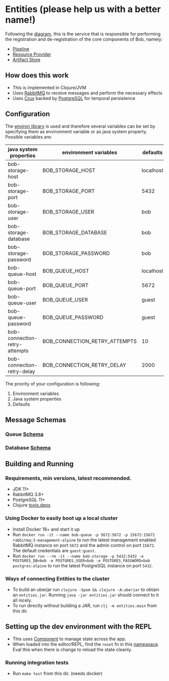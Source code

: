 # Entities (please help us with a better name!)

Following the [diagram](https://github.com/bob-cd/bob/issues/70#issuecomment-611661635), this is the service that is responsible for performing the registration and de-registration of the core components of Bob, namely:
- [Pipeline](https://bob-cd.github.io/pages/concepts/pipeline.html)
- [Resource Provider](https://bob-cd.github.io/pages/concepts/pipeline.html)
- [Artifact Store](https://bob-cd.github.io/pages/concepts/artifact.html)

## How does this work
- This is implemented in Clojure/JVM
- Uses [RabbitMQ](https://www.rabbitmq.com/) to receive messages and perform the necessary effects
- Uses [Crux](https://www.opencrux.com/) backed by [PostgreSQL](https://www.postgresql.org/) for temporal persistence

## Configuration
The [environ library](https://github.com/weavejester/environ) is used and therefore several variables can be
set by specifying them as environment variable or as java system property. Possible variables are:

| java system properties        | environment variables         | defaults  |
|-------------------------------|-------------------------------|-----------|
| bob-storage-host              | BOB_STORAGE_HOST              | localhost |
| bob-storage-port              | BOB_STORAGE_PORT              | 5432      |
| bob-storage-user              | BOB_STORAGE_USER              | bob       |
| bob-storage-database          | BOB_STORAGE_DATABASE          | bob       |
| bob-storage-password          | BOB_STORAGE_PASSWORD          | bob       |
| bob-queue-host                | BOB_QUEUE_HOST                | localhost |
| bob-queue-port                | BOB_QUEUE_PORT                | 5672      |
| bob-queue-user                | BOB_QUEUE_USER                | guest     |
| bob-queue-password            | BOB_QUEUE_PASSWORD            | guest     |
| bob-connection-retry-attempts | BOB_CONNECTION_RETRY_ATTEMPTS | 10        |
| bob-connection-retry-delay    | BOB_CONNECTION_RETRY_DELAY    | 2000      |

The priority of your configuration is following:
1. Environment variables
1. Java system properties
1. Defaults

## Message Schemas

### Queue [Schema](/entities/Queue.md)
### Database [Schema](/entities/Db.md)

## Building and Running

### Requirements, min versions, latest recommended.
- JDK 11+
- RabbitMQ 3.8+
- PostgreSQL 11+
- Clojure [tools.deps](https://clojure.org/guides/getting_started)

### Using Docker to easily boot up a local cluster
- Install Docker 18+ and start it up
- Run `docker run -it --name bob-queue -p 5672:5672 -p 15672:15672 rabbitmq:3-management-alpine` to run the latest management enabled RabbitMQ instance on port `5672` and the admin control on port `15672`. The default credentials are `guest:guest`.
- Run `docker run --rm -it --name bob-storage -p 5432:5432 -e POSTGRES_DB=bob -e POSTGRES_USER=bob -e POSTGRES_PASSWORD=bob postgres:alpine` to run the latest PostgreSQL instance on port `5432`.

### Ways of connecting Entities to the cluster
- To build an uberjar run `clojure -Spom && clojure -A:uberjar` to obtain an `entities.jar`. Running `java -jar entities.jar` should connect to it all nicely.
- To run directly without building a JAR, run `clj -m entities.main` from this dir.

## Setting up the dev environment with the REPL
- This uses [Component](https://github.com/stuartsierra/component) to manage state across the app.
- When loaded into the editor/REPL, find the `reset` fn in this [namespace](/entities/src/entities/system.clj). Eval this when there is change to reload the state cleanly.

### Running integration tests
- Run `make test` from this dir. (needs docker)
